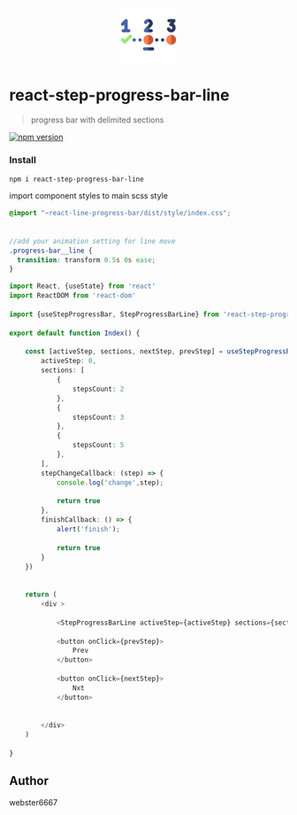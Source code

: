 <p align="center" style="text-align:center">
    <img src="./illustration.svg" alt="illustration" width="100"/>
</p>

# react-step-progress-bar-line

> progress bar with delimited sections

[![npm version](https://badge.fury.io/js/react-step-progress-bar-line.svg)](https://www.npmjs.com/package/react-step-progress-bar-line)

### Install

```shell
npm i react-step-progress-bar-line
```

import component styles to main scss style
```scss
@import "~react-line-progress-bar/dist/style/index.css";


//add your animation setting for line move
.progress-bar__line {
  transition: transform 0.5s 0s ease;
}

```

```typescript jsx
import React, {useState} from 'react'
import ReactDOM from 'react-dom'

import {useStepProgressBar, StepProgressBarLine} from 'react-step-progress-bar-line'

export default function Index() {

    const [activeStep, sections, nextStep, prevStep] = useStepProgressBar({
        activeStep: 0,
        sections: [
            {
                stepsCount: 2
            },
            {
                stepsCount: 3
            },
            {
                stepsCount: 5
            },
        ],
        stepChangeCallback: (step) => {
            console.log('change',step);

            return true
        },
        finishCallback: () => {
            alert('finish');

            return true
        }
    })

    
    return (
        <div >

            <StepProgressBarLine activeStep={activeStep} sections={sections} />

            <button onClick={prevStep}>
                Prev
            </button>

            <button onClick={nextStep}>
                Nxt
            </button>


        </div>
    )

}

```

## Author

webster6667

